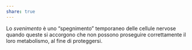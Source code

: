 ```yaml
---
share: true
---
```

Lo *svenimento* è uno “spegnimento” temporaneo delle cellule nervose quando queste si accorgono che non possono proseguire correttamente il loro metabolismo, al fine di proteggersi.